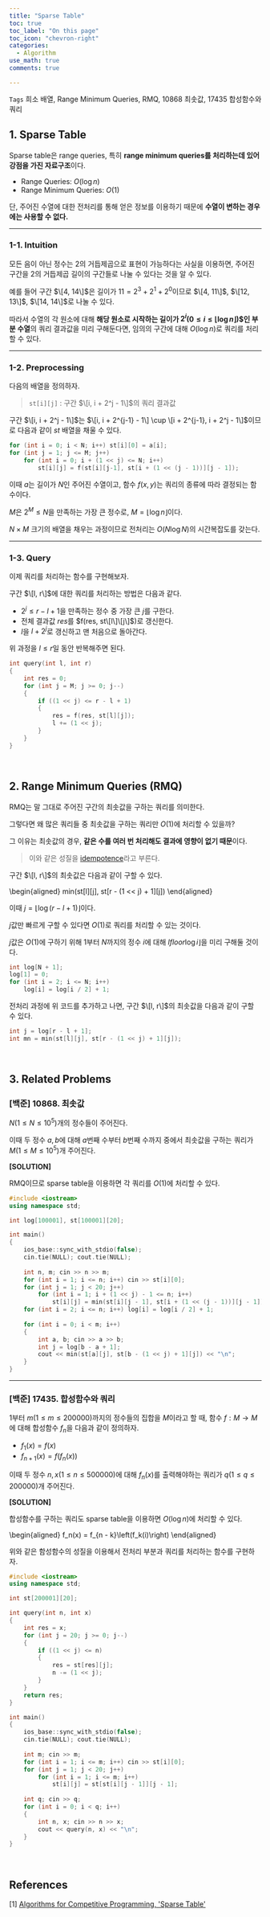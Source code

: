 ```yaml
---
title: "Sparse Table"
toc: true
toc_label: "On this page"
toc_icon: "chevron-right"
categories:
  - Algorithm
use_math: true
comments: true

---
```


`Tags` 희소 배열, Range Minimum Queries, RMQ, 10868 최솟값, 17435 합성함수와 쿼리

## 1. Sparse Table

Sparse table은 range queries, 특히 **range minimum queries를 처리하는데 있어 강점을 가진 자료구조**이다.

- Range Queries: $O(\log n)$
- Range Minimum Queries: $O(1)$

단, 주어진 수열에 대한 전처리를 통해 얻은 정보를 이용하기 때문에 **수열이 변하는 경우에는 사용할 수 없다.**

---

### 1-1. Intuition

모든 음이 아닌 정수는 $2$의 거듭제곱으로 표현이 가능하다는 사실을 이용하면, 주어진 구간을 $2$의 거듭제곱 길이의 구간들로 나눌 수 있다는 것을 알 수 있다.

예를 들어 구간 $\[4, 14\]$은 길이가 $11 = 2^3 + 2^1 + 2^0$이므로 $\[4, 11\]$, $\[12, 13\]$, $\[14, 14\]$로 나눌 수 있다.

따라서 수열의 각 원소에 대해 **해당 원소로 시작하는 길이가 $2^i$($0 \leq i \leq \lfloor \log n \rfloor$)$인 부분 수열**의 쿼리 결과값을 미리 구해둔다면, 임의의 구간에 대해 $O(\log n)$로 쿼리를 처리할 수 있다.

---

### 1-2. Preprocessing

다음의 배열을 정의하자.

> `st[i][j]` : 구간 $\[i, i + 2^j - 1\]$의 쿼리 결과값

구간 $\[i, i + 2^j - 1\]$는 $\[i, i + 2^{j-1} - 1\] \cup \[i + 2^{j-1}, i + 2^j - 1\]$이므로 다음과 같이 $st$ 배열을 채울 수 있다.

```cpp
for (int i = 0; i < N; i++) st[i][0] = a[i];
for (int j = 1; j <= M; j++)
    for (int i = 0; i + (1 << j) <= N; i++)
        st[i][j] = f(st[i][j-1], st[i + (1 << (j - 1))][j - 1]);
```

이때 $a$는 길이가 $N$인 주어진 수열이고, 함수 $f(x, y)$는 쿼리의 종류에 따라 결정되는 함수이다.

$M$은 $2^M \leq N$을 만족하는 가장 큰 정수로, $M = \lfloor \log n \rfloor$이다.

$N \times M$ 크기의 배열을 채우는 과정이므로 전처리는 $O(N \log N)$의 시간복잡도를 갖는다.

---

### 1-3. Query

이제 쿼리를 처리하는 함수를 구현해보자.

구간 $\[l, r\]$에 대한 쿼리를 처리하는 방법은 다음과 같다.

- $2^j \leq r - l + 1$을 만족하는 정수 중 가장 큰 $j$를 구한다.
- 전체 결과값 $res$를 $f(res, st\[l\]\[j\]$)로 갱신한다.
- $l$을 $l + 2^j$로 갱신하고 맨 처음으로 돌아간다.

위 과정을 $l \leq r$일 동안 반복해주면 된다.

```cpp
int query(int l, int r)
{
    int res = 0;
    for (int j = M; j >= 0; j--)
    {
        if ((1 << j) <= r - l + 1)
        {
            res = f(res, st[l][j]);
            l += (1 << j);
        }
    }
}
```

<br/>

## 2. Range Minimum Queries (RMQ)

RMQ는 말 그대로 주어진 구간의 최솟값을 구하는 쿼리를 의미한다.

그렇다면 왜 많은 쿼리들 중 최솟값을 구하는 쿼리만 $O(1)$에 처리할 수 있을까?

그 이유는 최솟값의 경우, **같은 수를 여러 번 처리해도 결과에 영향이 없기 때문**이다.

> 이와 같은 성질을 [idempotence](https://en.m.wikipedia.org/wiki/Idempotence)라고 부른다.

구간 $\[l, r\]$의 최솟값은 다음과 같이 구할 수 있다.

\begin{aligned}
min(st\[l\]\[j\], st\[r - (1 << j) + 1\]\[j\])
\end{aligned}

이때 $j = \lfloor \log (r - l + 1) \rfloor$이다.

$j$값만 빠르게 구할 수 있다면 $O(1)$로 쿼리를 처리할 수 있는 것이다.

$j$값은 $O(1)$에 구하기 위해 $1$부터 $N$까지의 정수 $i$에 대해 $lfloor \log i \rfloor$을 미리 구해둘 것이다.

```cpp
int log[N + 1];
log[1] = 0;
for (int i = 2; i <= N; i++)
    log[i] = log[i / 2] + 1;
```

전처리 과정에 위 코드를 추가하고 나면, 구간 $\[l, r\]$의 최솟값을 다음과 같이 구할 수 있다.

```cpp
int j = log[r - l + 1];
int mn = min(st[l][j], st[r - (1 << j) + 1][j]);
```

<br/>

## 3. Related Problems

### [백준] 10868. 최솟값

$N$($1 \leq N \leq 10^5$)개의 정수들이 주어진다.

이때 두 정수 $a, b$에 대해 $a$번째 수부터 $b$번째 수까지 중에서 최솟값을 구하는 쿼리가 $M$($1 \leq M \leq 10^5$)개 주어진다.

**[SOLUTION]**

RMQ이므로 sparse table을 이용하면 각 쿼리를 $O(1)$에 처리할 수 있다.

```cpp
#include <iostream>
using namespace std;

int log[100001], st[100001][20];

int main()
{
    ios_base::sync_with_stdio(false);
    cin.tie(NULL); cout.tie(NULL);
    
    int n, m; cin >> n >> m;
    for (int i = 1; i <= n; i++) cin >> st[i][0];
    for (int j = 1; j < 20; j++)
        for (int i = 1; i + (1 << j) - 1 <= n; i++)
            st[i][j] = min(st[i][j - 1], st[i + (1 << (j - 1))][j - 1]);
    for (int i = 2; i <= n; i++) log[i] = log[i / 2] + 1;
    
    for (int i = 0; i < m; i++)
    {
        int a, b; cin >> a >> b;
        int j = log[b - a + 1];
        cout << min(st[a][j], st[b - (1 << j) + 1][j]) << "\n";
    }
}
```

---

### [백준] 17435. 합성함수와 쿼리

$1$부터 $m$($1 \leq m \leq 200000$)까지의 정수들의 집합을 $M$이라고 할 때, 함수 $f:M \to M$에 대해 합성함수 $f_n$을 다음과 같이 정의하자.

- $f_1(x) = f(x)$
- $f_{n+1}(x) = f(f_n(x))$

이때 두 정수 $n, x$($1 \leq n \leq 500000$)에 대해 $f_n(x)$를 출력해야하는 쿼리가 $q$($1 \leq q \leq 200000$)개 주어진다.

**[SOLUTION]**

합성함수를 구하는 쿼리도 sparse table을 이용하면 $O(\log n)$에 처리할 수 있다.

\begin{aligned}
f_n(x) = f_{n - k}\left(f_k(i)\right)
\end{aligned}

위와 같은 함성함수의 성질을 이용해서 전처리 부분과 쿼리를 처리하는 함수를 구현하자.

```cpp
#include <iostream>
using namespace std;

int st[200001][20];

int query(int n, int x)
{
    int res = x;
    for (int j = 20; j >= 0; j--)
    {
        if ((1 << j) <= n)
        {
            res = st[res][j];
            n -= (1 << j);
        }
    }
    return res;
}

int main()
{
    ios_base::sync_with_stdio(false);
    cin.tie(NULL); cout.tie(NULL);
    
    int m; cin >> m;
    for (int i = 1; i <= m; i++) cin >> st[i][0];
    for (int j = 1; j < 20; j++)
        for (int i = 1; i <= m; i++)
            st[i][j] = st[st[i][j - 1]][j - 1];
    
    int q; cin >> q;
    for (int i = 0; i < q; i++)
    {
        int n, x; cin >> n >> x;
        cout << query(n, x) << "\n";
    }
}
```

<br/>

## References

[1] [Algorithms for Competitive Programming, 'Sparse Table'](https://cp-algorithms.com/data_structures/sparse-table.html)
